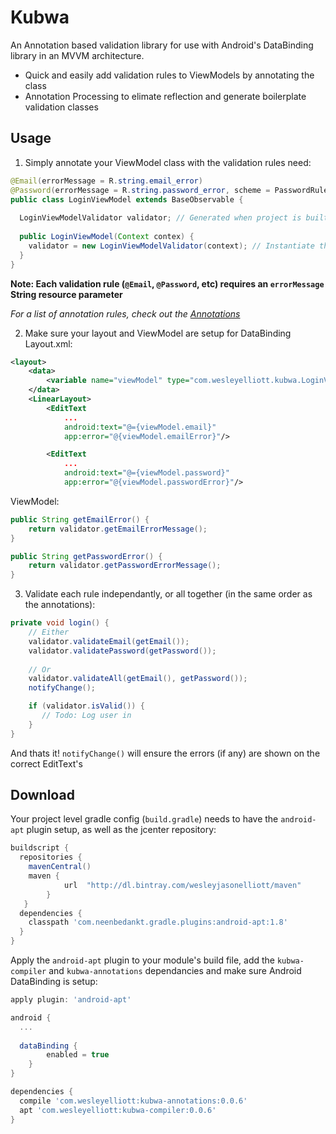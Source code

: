 # Kubwa
An Annotation based validation library for use with Android's DataBinding library in an MVVM architecture.

 - Quick and easily add validation rules to ViewModels by annotating the class
 - Annotation Processing to elimate reflection and generate boilerplate validation classes
 
## Usage
1. Simply annotate your ViewModel class with the validation rules need:
  ```java
  @Email(errorMessage = R.string.email_error)
  @Password(errorMessage = R.string.password_error, scheme = PasswordRule.Scheme.ALPHA_NUMERIC_SYMBOLS)
  public class LoginViewModel extends BaseObservable {
    
    LoginViewModelValidator validator; // Generated when project is built
    
    public LoginViewModel(Context contex) {
      validator = new LoginViewModelValidator(context); // Instantiate the validator with a Context
    }
  }
  ```
  **Note: Each validation rule (`@Email`, `@Password`, etc) requires an `errorMessage` String resource parameter**
  
  *For a list of annotation rules, check out the [Annotations](https://github.com/WesleyElliott/Kubwa/tree/master/kubwa-annotations/src/main/java/com/wesleyelliott/kubwa/annotation)*

2. Make sure your layout and ViewModel are setup for DataBinding
  Layout.xml:
  ```xml
  <layout>
      <data>
          <variable name="viewModel" type="com.wesleyelliott.kubwa.LoginViewModel" />
      </data>
      <LinearLayout>
          <EditText
              ...
              android:text="@={viewModel.email}"
              app:error="@{viewModel.emailError}"/>
  
          <EditText
              ...
              android:text="@={viewModel.password}"
              app:error="@{viewModel.passwordError}"/>
  ```
  
  ViewModel:
  ```java
  public String getEmailError() {
      return validator.getEmailErrorMessage();
  }
  
  public String getPasswordError() {
      return validator.getPasswordErrorMessage();
  }
  ```
3. Validate each rule independantly, or all together (in the same order as the annotations):
  ```java
  private void login() {
      // Either
      validator.validateEmail(getEmail());
      validator.validatePassword(getPassword());
      
      // Or
      validator.validateAll(getEmail(), getPassword());
      notifyChange();
  
      if (validator.isValid()) {
         // Todo: Log user in
      }
  }
  ```
  And thats it! `notifyChange()` will ensure the errors (if any) are shown on the correct EditText's

## Download
Your project level gradle config (`build.gradle`) needs to have the `android-apt` plugin setup, as well as the jcenter repository:

```gradle
buildscript {
  repositories {
    mavenCentral()
    maven {
            url  "http://dl.bintray.com/wesleyjasonelliott/maven"
        }
   }
  dependencies {
    classpath 'com.neenbedankt.gradle.plugins:android-apt:1.8'
  }
}
```

Apply the `android-apt` plugin to your module's build file, add the `kubwa-compiler` and `kubwa-annotations` dependancies and make sure Android DataBinding is setup:
```gradle
apply plugin: 'android-apt'

android {
  ...
  
  dataBinding {
        enabled = true
    }
}

dependencies {
  compile 'com.wesleyelliott:kubwa-annotations:0.0.6'
  apt 'com.wesleyelliott:kubwa-compiler:0.0.6'
}
```
